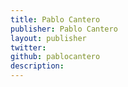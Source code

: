 ```yaml
---
title: Pablo Cantero
publisher: Pablo Cantero
layout: publisher
twitter:
github: pablocantero
description:
---
```


